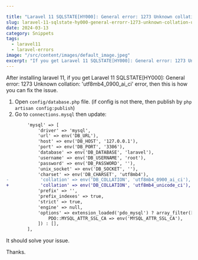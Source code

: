 ```yaml
---

title: "Laravel 11 SQLSTATE[HY000]: General error: 1273 Unknown collation: 'utf8mb4_0900_ai_ci'"
slug: laravel-11-sqlstate-hy000-general-errorr-1273-unknown-collation-utf8mb4_0900_ai_ci
date: 2024-03-13
category: Snippets
tags:
  - laravel11
  - laravel-errors
image: "/src/content/images/default_image.jpeg"
excerpt: "If you get Laravel 11 SQLSTATE[HY000]: General error: 1273 Unknown collation: 'utf8mb4_0900_ai_ci' error, then this is how you can fix the issue."
---
```


After installing laravel 11, if you get Laravel 11 SQLSTATE[HY000]: General error: 1273 Unknown collation: 'utf8mb4_0900_ai_ci' error, then this is how you can fix the issue. 

1. Open `config/database.php` file. (if config is not there, then publish by `php artisan config:publish`)
2. Go to `connections.mysql` then update: 

```diff
        'mysql' => [
            'driver' => 'mysql',
            'url' => env('DB_URL'),
            'host' => env('DB_HOST', '127.0.0.1'),
            'port' => env('DB_PORT', '3306'),
            'database' => env('DB_DATABASE', 'laravel'),
            'username' => env('DB_USERNAME', 'root'),
            'password' => env('DB_PASSWORD', ''),
            'unix_socket' => env('DB_SOCKET', ''),
            'charset' => env('DB_CHARSET', 'utf8mb4'),
-            'collation' => env('DB_COLLATION', 'utf8mb4_0900_ai_ci'),
+            'collation' => env('DB_COLLATION', 'utf8mb4_unicode_ci'),
            'prefix' => '',
            'prefix_indexes' => true,
            'strict' => true,
            'engine' => null,
            'options' => extension_loaded('pdo_mysql') ? array_filter([
                PDO::MYSQL_ATTR_SSL_CA => env('MYSQL_ATTR_SSL_CA'),
            ]) : [],
        ],
```

It should solve your issue. 

Thanks.
